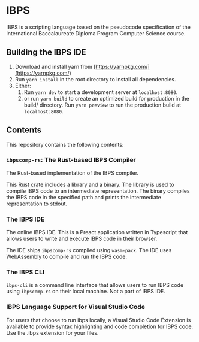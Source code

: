 # IBPS

IBPS is a scripting language based on the pseudocode specification of the International Baccalaureate Diploma Program Computer Science course.

## Building the IBPS IDE

1. Download and install yarn from [https://yarnpkg.com/](https://yarnpkg.com/)
2. Run `yarn install` in the root directory to install all dependencies.
3. Either:
    1. Run `yarn dev` to start a development server at `localhost:8080`.
    2. or run `yarn build` to create an optimized build for production in the build/ directory. Run `yarn preview` to run the production build at `localhost:8080`.

## Contents

This repository contains the following contents:

### `ibpscomp-rs`: The Rust-based IBPS Compiler

The Rust-based implementation of the IBPS compiler.

This Rust crate includes a library and a binary. The library is used to compile IBPS code to an intermediate representation. The binary compiles the IBPS code in the specified path and prints the intermediate representation to stdout.

### The IBPS IDE

The online IBPS IDE. This is a Preact application written in Typescript that allows users to write and execute IBPS code in their browser.

The IDE ships `ibpscomp-rs` compiled using `wasm-pack`. The IDE uses WebAssembly to compile and run the IBPS code.

### The IBPS CLI

`ibps-cli` is a command line interface that allows users to run IBPS code using `ibpscomp-rs` on their local machine. Not a part of IBPS IDE.

### IBPS Language Support for Visual Studio Code

For users that choose to run ibps locally, a Visual Studio Code Extension is available to provide syntax highlighting and code completion for IBPS code. Use the .ibps extension for your files.
